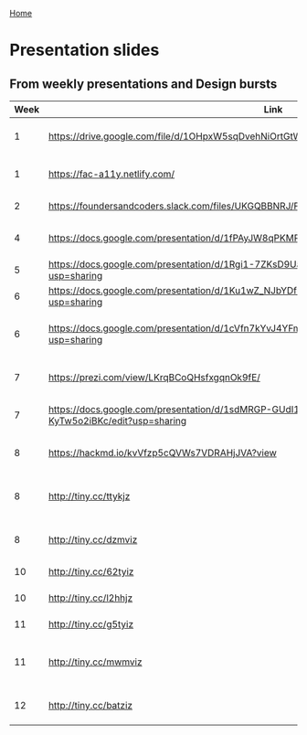 [Home](../README.md)

# Presentation slides

## From weekly presentations and Design bursts

| Week          | Link          | What is it?  | Talk from
| ------------- | ------------- | ------------ | ------------ |
| 1 | https://drive.google.com/file/d/1OHpxW5sqDvehNiOrtGtW2F7hOY8kJLzP/view?usp=sharing | Public, Private, Protected | Siobhan Baker (8th Light)
| 1 | https://fac-a11y.netlify.com/ | Oliver's talk on accessibility | Oliver FAC10
| 2 | https://foundersandcoders.slack.com/files/UKGQBBNRJ/FR2PX4WNR/bdd___cypress.pptx | BDD and Cypress | Ruth FAC6
| 4 | https://docs.google.com/presentation/d/1fPAyJW8qPKMRV_HhC5wwDSc_VQZY9BuRIYQKSKFGAl0/edit | How to pick Node modules | Michelle FAC5
| 5 | https://docs.google.com/presentation/d/1Rgi1-7ZKsD9UaWMGdi6Cxdw6iXPEdgjubTf7feZLur0/edit?usp=sharing | What is QA? | Sak FAC15
| 6 | https://docs.google.com/presentation/d/1Ku1wZ_NJbYDfR7SAzIpDkm7ox_Uy1wavj0gSGxjGHF0/edit?usp=sharing | Into the SVG-verse | Bobby FAC16
| 6 | https://docs.google.com/presentation/d/1cVfn7kYvJ4YFm646RUO8Deiff9Lnk12Fc_hFmdKpfAM/edit?usp=sharing | Software engineering | Jessica and Sohil (FAC10 and FAC6)
| 7 | https://prezi.com/view/LKrqBCoQHsfxgqnOk9fE/ | Authentication | Michael Watts (FAC14)
| 7 | https://docs.google.com/presentation/d/1sdMRGP-GUdI171ggKqExN9QV57gJwn_-KyTw5o2iBKc/edit?usp=sharing | Inclusive Design Practice | Florence Okoye
| 8 | https://hackmd.io/kvVfzp5cQVWs7VDRAHjJVA?view | Getting Ready for your First Dev Job | Helen Zhou FAC13
| 8 | http://tiny.cc/ttykjz | Promises and async/await talk | Reuben George Thomas FAC17
| 8 | http://tiny.cc/dzmviz | Some Things I Learned | Rory McElearney FAC
| 10 | http://tiny.cc/62tyiz | Usability Testing | Calum Ryan
| 10 | http://tiny.cc/l2hhjz | Career Hacking Tips | Mike Hancock
| 11 | http://tiny.cc/g5tyiz | Agile in Practice | Steve Lillis
| 11 | http://tiny.cc/mwmviz | Leading in the Age of Connected Intelligence | Anni Rowland-Campbell
| 12 | http://tiny.cc/batziz | Estimation and Issue Management | Dan Sofer 



